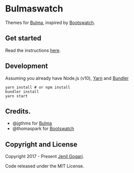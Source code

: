 Bulmaswatch
===========

Themes for [Bulma](https://bulma.io), inspired by [Bootswatch](https://bootswatch.com/).

Get started
-----
Read the instructions [here](https://jenil.github.io/bulmaswatch/help/).


Development
-----
Assuming you already have Node.js (v10), [Yarn](https://yarnpkg.com/) and [Bundler](https://bundler.io/)

```
yarn install # or npm install
bundler install
yarn start 
```

Credits.
-----
- @jgthms for [Bulma](https://bulma.io)
- @thomaspark for [Bootswatch](https://bootswatch.com/)

## Copyright and License

Copyright 2017 - Present [Jenil Gogari](https://jgog.in).

Code released under the MIT License.

